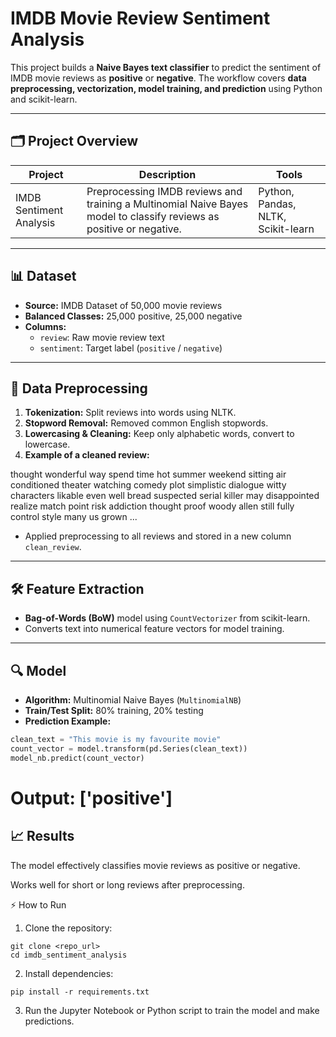 # IMDB Movie Review Sentiment Analysis

This project builds a **Naive Bayes text classifier** to predict the sentiment of IMDB movie reviews as **positive** or **negative**. The workflow covers **data preprocessing, vectorization, model training, and prediction** using Python and scikit-learn.

---

## 🗂️ Project Overview

| Project | Description | Tools |
|---------|-------------|-------|
| IMDB Sentiment Analysis | Preprocessing IMDB reviews and training a Multinomial Naive Bayes model to classify reviews as positive or negative. | Python, Pandas, NLTK, Scikit-learn |

---

## 📊 Dataset

- **Source:** IMDB Dataset of 50,000 movie reviews  
- **Balanced Classes:** 25,000 positive, 25,000 negative  
- **Columns:**
  - `review`: Raw movie review text  
  - `sentiment`: Target label (`positive` / `negative`)  

---

## 🧹 Data Preprocessing

1. **Tokenization:** Split reviews into words using NLTK.  
2. **Stopword Removal:** Removed common English stopwords.  
3. **Lowercasing & Cleaning:** Keep only alphabetic words, convert to lowercase.  
4. **Example of a cleaned review:**

thought wonderful way spend time hot summer weekend sitting air conditioned theater watching comedy plot simplistic dialogue witty characters likable even well bread suspected serial killer may disappointed realize match point risk addiction thought proof woody allen still fully control style many us grown ...


- Applied preprocessing to all reviews and stored in a new column `clean_review`.

---

## 🛠️ Feature Extraction

- **Bag-of-Words (BoW)** model using `CountVectorizer` from scikit-learn.  
- Converts text into numerical feature vectors for model training.

---

## 🔍 Model

- **Algorithm:** Multinomial Naive Bayes (`MultinomialNB`)  
- **Train/Test Split:** 80% training, 20% testing  
- **Prediction Example:**

```python
clean_text = "This movie is my favourite movie"
count_vector = model.transform(pd.Series(clean_text))
model_nb.predict(count_vector)
```
# Output: ['positive']

## 📈 Results

The model effectively classifies movie reviews as positive or negative.

Works well for short or long reviews after preprocessing.

⚡ How to Run

1. Clone the repository:
```
git clone <repo_url>
cd imdb_sentiment_analysis
```

2. Install dependencies:
```
pip install -r requirements.txt
```

3. Run the Jupyter Notebook or Python script to train the model and make predictions.
